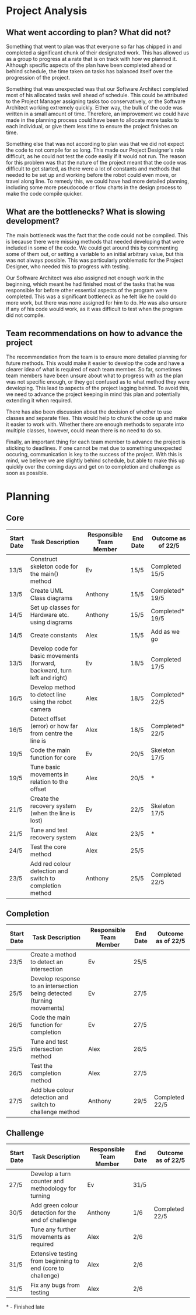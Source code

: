 # Project Analysis

## What went according to plan? What did not?
Something that went to plan was that everyone so far has chipped in and completed a significant chunk of their designated work. This has allowed us as a group to progress at a rate that is on track with how we planned it. Although specific aspects of the plan have been completed ahead or behind schedule, the time taken on tasks has balanced itself over the progression of the project.

Something that was unexpected was that our Software Architect completed most of his allocated tasks well ahead of schedule. This could be attributed to the Project Manager assigning tasks too conservatively, or the Software Architect working extremely quickly. Either way, the bulk of the code was written in a small amount of time. Therefore, an improvement we could have made in the planning process could have been to allocate more tasks to each individual, or give them less time to ensure the project finishes on time.

Something else that was not according to plan was that we did not expect the code to not compile for so long. This made our Project Designer's role difficult, as he could not test the code easily if it would not run. The reason for this problem was that the nature of the project meant that the code was difficult to get started, as there were a lot of constants and methods that needed to be set up and working before the robot could even move, or travel along line. To remedy this, we could have had more detailed planning, including some more pseudocode or flow charts in the design process to make the code compile quicker.
## What are the bottlenecks? What is slowing development?
The main bottleneck was the fact that the code could not be compiled. This is because there were missing methods that needed developing that were included in some of the code. We could get around this by commenting some of them out, or setting a variable to an initial arbitrary value, but this was not always possible. This was particularly problematic for the Project Designer, who needed this to progress with testing.

Our Software Architect was also assigned not enough work in the beginning, which meant he had finished most of the tasks that he was responsible for before other essential aspects of the program were completed. This was a significant bottleneck as he felt like he could do more work, but there was none assigned for him to do. He was also unsure if any of his code would work, as it was difficult to test when the program did not compile.

## Team recommendations on how to advance the project
The recommendation from the team is to ensure more detailed planning for future methods. This would make it easier to develop the code and have a clearer idea of what is required of each team member. So far, sometimes team members have been unsure about what to progress with as the plan was not specific enough, or they got confused as to what method they were developing. This lead to aspects of the project lagging behind. To avoid this, we need to advance the project keeping in mind this plan and potentially extending it when required.

There has also been discussion about the decision of whether to use classes and separate files. This would help to chunk the code up and make it easier to work with. Whether there are enough methods to separate into multiple classes, however, could mean there is no need to do so.

Finally, an important thing for each team member to advance the project is sticking to deadlines. If one cannot be met due to something unexpected occuring, communication is key to the success of the project. With this is mind, we believe we are slightly behind schedule, but able to make this up quickly over the coming days and get on to completion and challenge as soon as possible.

# Planning

## Core
| **Start Date** | **Task Description**                                                      | **Responsible Team Member** | **End Date** | **Outcome as of 22/5** |
| -------------- | ------------------------------------------------------------------------- | --------------------------- | ------------ | ---------------------- |
| 13/5           | Construct skeleton code for the main() method                             | Ev                          | 15/5         | Completed 15/5         |
| 13/5           | Create UML Class diagrams                                                 | Anthony                     | 15/5         | Completed\* 19/5       |
| 14/5           | Set up classes for Hardware etc. using diagrams                           | Anthony                     | 15/5         | Completed\* 19/5       |
| 14/5           | Create constants                                                          | Alex                        | 15/5         | Add as we go           |
| 13/5           | Develop code for basic movements (forward, backward, turn left and right) | Ev                          | 18/5         | Completed 17/5         |
| 16/5           | Develop method to detect line using the robot camera                      | Alex                        | 18/5         | Completed\* 22/5       |
| 16/5           | Detect offset (error) or how far from centre the line is                  | Alex                        | 18/5         | Completed\* 22/5       |
| 19/5           | Code the main function for core                                           | Ev                          | 20/5         | Skeleton 17/5          |
| 19/5           | Tune basic movements in relation to the offset                            | Alex                        | 20/5         | \*                     |
| 21/5           | Create the recovery system (when the line is lost)                        | Ev                          | 22/5         | Skeleton 17/5          |
| 21/5           | Tune and test recovery system                                             | Alex                        | 23/5         | \*                     |
| 24/5           | Test the core method                                                      | Alex                        | 25/5         |                        |
| 23/5           | Add red colour detection and switch to completion method                  | Anthony                     | 25/5         | Completed 22/5         |

## Completion
| **Start Date** | **Task Description**                                                   | **Responsible Team Member** | **End Date** | **Outcome as of 22/5** |
| -------------- | ---------------------------------------------------------------------- | --------------------------- | ------------ | ---------------------- |
| 23/5           | Create a method to detect an intersection                              | Ev                          | 25/5         |                        |
| 25/5           | Develop response to an intersection being detected (turning movements) | Ev                          | 27/5         |                        |
| 26/5           | Code the main function for completion                                  | Ev                          | 27/5         |                        |
| 25/5           | Tune and test intersection method                                      | Alex                        | 26/5         |                        |
| 26/5           | Test the completion method                                             | Alex                        | 27/5         |                        |
| 27/5           | Add blue colour detection and switch to challenge method               | Anthony                     | 29/5         | Completed 22/5         |

## Challenge
| **Start Date** | **Task Description**                                        | **Responsible Team Member** | **End Date** | **Outcome as of 22/5** |
| -------------- | ----------------------------------------------------------- | --------------------------- | ------------ | ---------------------- |
| 27/5           | Develop a turn counter and methodology for turning          | Ev                          | 31/5         |                        |
| 30/5           | Add green colour detection for the end of challenge         | Anthony                     | 1/6          | Completed 22/5         |
| 31/5           | Tune any further movements as required                      | Alex                        | 2/6          |                        |
| 31/5           | Extensive testing from beginning to end (core to challenge) | Alex                        | 2/6          |                        |
| 31/5           | Fix any bugs from testing                                   | Alex                        | 2/6          |                        |

\* - Finished late
